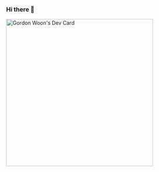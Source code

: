 ### Hi there 👋

<!--
**gordonwoon/gordonwoon** is a ✨ _special_ ✨ repository because its `README.md` (this file) appears on your GitHub profile.

Here are some ideas to get you started:

- 🔭 I’m currently working on ...
- 🌱 I’m currently learning ...
- 👯 I’m looking to collaborate on ...
- 🤔 I’m looking for help with ...
- 💬 Ask me about ...
- 📫 How to reach me: ...
- 😄 Pronouns: ...
- ⚡ Fun fact: ...
-->

<a href="https://app.daily.dev/gordonwoon"><img src="https://api.daily.dev/devcards/ed561bcb66ae47f8943caf5d5a955397.png?r=jfr" width="400" alt="Gordon Woon's Dev Card"/></a>
